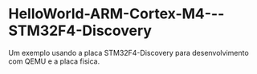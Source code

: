 # HelloWorld-ARM-Cortex-M4---STM32F4-Discovery
Um exemplo usando a placa STM32F4-Discovery para desenvolvimento com QEMU e a placa fisica.
